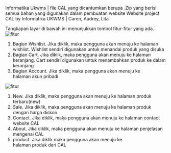 Informatika Ukwms | file CAL yang dicantumkan berupa .Zip yang berisi semua bahan yang digunakan dalam pembuatan website
Website project CAL by Informatika UKWMS | Caren, Audrey, Lita

Tangkapan layar di bawah ini menunjukkan tombol fitur-fitur yang ada.
![fitur](https://github.com/user-attachments/assets/6d620b14-d12a-4207-a4a7-edf52fea2314)
1. Bagian Wishlist. Jika diklik, maka pengguna akan menuju ke halaman wishlist. Wishlist sendiri digunakan untuk menandai produk yang disuka
2. Bagian Cart. Jika diklik, maka pengguna akan menuju ke halaman keranjang. Cart sendiri digunakan untuk menambahkan produk ke dalam keranjang
3. Bagian Account. Jika diklik, maka pengguna akan menuju ke halaman akun pribadi

![fitur](https://github.com/user-attachments/assets/fe12d0b9-21ca-485b-beb3-8599429ce7f9)

1. New. Jika diklik, maka pengguna akan menuju ke halaman produk terbaru(new)
2. Sale. Jika diklik, maka pengguna akan menuju ke halaman produk dengan harga diskon
3. Contact. Jika diklik, maka pengguna akan menuju ke halaman contact website CAL 
4. About. Jika diklik, maka pengguna akan menuju ke halaman penjelasan mengenai CAL 
5. product. Jika diklik maka pengguna akan menuju ke halaman produk dari CAL
   
